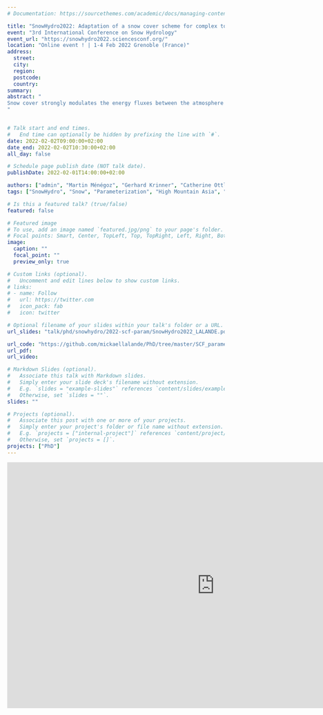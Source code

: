 ```yaml
---
# Documentation: https://sourcethemes.com/academic/docs/managing-content/

title: "SnowHydro2022: Adaptation of a snow cover scheme for complex topography areas"
event: "3rd International Conference on Snow Hydrology"
event_url: "https://snowhydro2022.sciencesconf.org/"
location: "Online event ! | 1-4 Feb 2022 Grenoble (France)"
address:
  street:
  city:
  region:
  postcode:
  country:
summary:
abstract: "
Snow cover strongly modulates the energy fluxes between the atmosphere and the Earth's surface. Indeed, snow has generally a much higher albedo compared to other surfaces and therefore reduces the amount of solar radiation absorbed by the surface. Moreover, because of its low conductivity, snow isolates the ground from the atmosphere, impacting soil surface temperatures and energy balance (Zhang 2005). In general circulation models (GCMs) the snow cover fraction (SCF) is usually a diagnostic variable derived from other snow quantities, as for instance, the snow water equivalent (SWE) or the snow depth (SD). The relationship between SWE and SCF varies from simple linear relationships to more advanced parameterizations taking into account the snow density allowing to represent the hysteresis effect between the accumulation phase and the more disparate melting phase (e.g., Niu and Yang 2007). Swenson and Lawrence (2012) highlighted strong differences of snow cover extents between plains and mountainous areas, which may be explained by the persistence of snow on the summits whereas a faster melting occurs in the valleys. However, the dependency of SCF on the topography is considered only in a reduced number of GCMs, whereas mountainous areas represent nearly 1/5 of the world's surface area (Huddlestone et al., 2003). In this study, we designed three new snow parameterizations that include the impact of the sub-grid topography on the SCF in the ORCHIDEE land surface model (LSM) coupled to the LMDZ atmospheric model (part of the French GCM of IPSL). This model shows a strong cold bias and an excess of SCF over the High Mountains of Asia (HMA) (Lalande et al., 2021). The new SCF parameterizations are based on the following existing ones: Swenson and Lawrence (2012; hereafter SL12), Roesch et al. (2001; hereafter R01), and a modified version of Niu and Yang (2007; hereafter NY07). These new parameterizations were calibrated over HMA using a high-resolution snow reanalysis (Liu et al., 2021), and compared to a deep learning model trained on the reanalysis dataset. The calibrated parameterizations SL12, R01, and the modified version of NY07 were then tested in coupled ORCHIDEE/LMDZ simulations. Preliminary results show improvements in simulated snow cover in HMA but slight deterioration in other areas. They suggest also that calibration should be extended to other snow covered areas and should include other parameters such as the type of vegetation in particular.
"


# Talk start and end times.
#   End time can optionally be hidden by prefixing the line with `#`.
date: 2022-02-02T09:00:00+02:00
date_end: 2022-02-02T10:30:00+02:00
all_day: false

# Schedule page publish date (NOT talk date).
publishDate: 2022-02-01T14:00:00+02:00

authors: ["admin", "Martin Ménégoz", "Gerhard Krinner", "Catherine Ottlé"]
tags: ["SnowHydro", "Snow", "Parameterization", "High Mountain Asia", "LMDZ", "ORCHIDEE", "GCM"]

# Is this a featured talk? (true/false)
featured: false

# Featured image
# To use, add an image named `featured.jpg/png` to your page's folder.
# Focal points: Smart, Center, TopLeft, Top, TopRight, Left, Right, BottomLeft, Bottom, BottomRight.
image:
  caption: ""
  focal_point: ""
  preview_only: true

# Custom links (optional).
#   Uncomment and edit lines below to show custom links.
# links:
# - name: Follow
#   url: https://twitter.com
#   icon_pack: fab
#   icon: twitter

# Optional filename of your slides within your talk's folder or a URL.
url_slides: "talk/phd/snowhydro/2022-scf-param/SnowHydro2022_LALANDE.pdf"

url_code: "https://github.com/mickaellalande/PhD/tree/master/SCF_parameterizations"
url_pdf:
url_video:

# Markdown Slides (optional).
#   Associate this talk with Markdown slides.
#   Simply enter your slide deck's filename without extension.
#   E.g. `slides = "example-slides"` references `content/slides/example-slides.md`.
#   Otherwise, set `slides = ""`.
slides: ""

# Projects (optional).
#   Associate this post with one or more of your projects.
#   Simply enter your project's folder or file name without extension.
#   E.g. `projects = ["internal-project"]` references `content/project/deep-learning/index.md`.
#   Otherwise, set `projects = []`.
projects: ["PhD"]
---
```


<iframe src="https://docs.google.com/presentation/d/e/2PACX-1vT2UJg050QeNun44bNnQVZnv0gLPSgXocMn27U2Tin10oSAJFsveeZhWZ7cFMbkrK-kdJdMJdHeDaCU/embed?start=false&loop=false&delayms=3000" frameborder="0" width="960" height="569" allowfullscreen="true" mozallowfullscreen="true" webkitallowfullscreen="true"></iframe>
